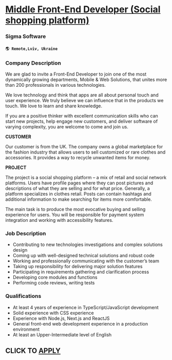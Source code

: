 # [Middle Front-End Developer (Social shopping platform)](https://www.remotewlb.com/apply/middle-front-end-developer-social-shopping-platform-111837)  
### Sigma Software  
#### `🌎 Remote,Lviv, Ukraine`  

### **Company Description**

We are glad to invite a Front-End Developer to join one of the most dynamically growing departments, Mobile & Web Solutions, that unites more than 200 professionals in various technologies.

We love technology and think that apps are all about personal touch and user experience. We truly believe we can influence that in the products we touch. We love to learn and share knowledge.

If you are a positive thinker with excellent communication skills who can start new projects, help engage new customers, and deliver software of varying complexity, you are welcome to come and join us.

 **CUSTOMER**

Our customer is from the UK. The company owns a global marketplace for the fashion industry that allows users to sell customized or rare clothes and accessories. It provides a way to recycle unwanted items for money.

 **PROJECT**

The project is a social shopping platform – a mix of retail and social network platforms. Users have profile pages where they can post pictures and descriptions of what they are selling and for what price. Generally, a platform specializes in clothes retail. Posts can contain hashtags and additional information to make searching for items more comfortable.

The main task is to produce the most evocative buying and selling experience for users. You will be responsible for payment system integration and working with accessibility features.

###  **Job Description**

  * Contributing to new technologies investigations and complex solutions design
  * Coming up with well-designed technical solutions and robust code
  * Working and professionally communicating with the customer’s team
  * Taking up responsibility for delivering major solution features
  * Participating in requirements gathering and clarification process
  * Developing core modules and functions
  * Performing code reviews, writing tests

###  **Qualifications**

  * At least 4 years of experience in TypeScript/JavaScript development
  * Solid experience with CSS experience
  * Experience with Node.js, Next.js and ReactJS
  * General front-end web development experience in a production environment
  * At least an Upper-Intermediate level of English

  
## CLICK TO [APPLY](https://www.remotewlb.com/apply/middle-front-end-developer-social-shopping-platform-111837)

